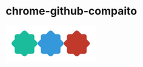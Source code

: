 chrome-github-compaito
===

![icon](https://raw.githubusercontent.com/pokutuna/chrome-github-compaito/master/src/img/compaito_clipped_h100.png)
